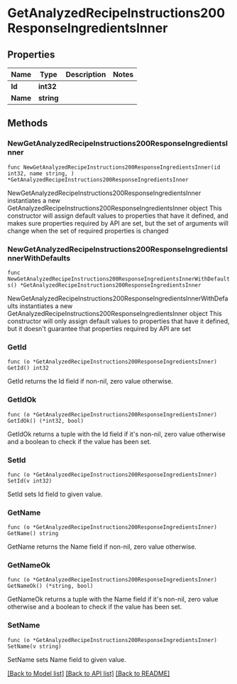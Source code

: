 # GetAnalyzedRecipeInstructions200ResponseIngredientsInner

## Properties

Name | Type | Description | Notes
------------ | ------------- | ------------- | -------------
**Id** | **int32** |  | 
**Name** | **string** |  | 

## Methods

### NewGetAnalyzedRecipeInstructions200ResponseIngredientsInner

`func NewGetAnalyzedRecipeInstructions200ResponseIngredientsInner(id int32, name string, ) *GetAnalyzedRecipeInstructions200ResponseIngredientsInner`

NewGetAnalyzedRecipeInstructions200ResponseIngredientsInner instantiates a new GetAnalyzedRecipeInstructions200ResponseIngredientsInner object
This constructor will assign default values to properties that have it defined,
and makes sure properties required by API are set, but the set of arguments
will change when the set of required properties is changed

### NewGetAnalyzedRecipeInstructions200ResponseIngredientsInnerWithDefaults

`func NewGetAnalyzedRecipeInstructions200ResponseIngredientsInnerWithDefaults() *GetAnalyzedRecipeInstructions200ResponseIngredientsInner`

NewGetAnalyzedRecipeInstructions200ResponseIngredientsInnerWithDefaults instantiates a new GetAnalyzedRecipeInstructions200ResponseIngredientsInner object
This constructor will only assign default values to properties that have it defined,
but it doesn't guarantee that properties required by API are set

### GetId

`func (o *GetAnalyzedRecipeInstructions200ResponseIngredientsInner) GetId() int32`

GetId returns the Id field if non-nil, zero value otherwise.

### GetIdOk

`func (o *GetAnalyzedRecipeInstructions200ResponseIngredientsInner) GetIdOk() (*int32, bool)`

GetIdOk returns a tuple with the Id field if it's non-nil, zero value otherwise
and a boolean to check if the value has been set.

### SetId

`func (o *GetAnalyzedRecipeInstructions200ResponseIngredientsInner) SetId(v int32)`

SetId sets Id field to given value.


### GetName

`func (o *GetAnalyzedRecipeInstructions200ResponseIngredientsInner) GetName() string`

GetName returns the Name field if non-nil, zero value otherwise.

### GetNameOk

`func (o *GetAnalyzedRecipeInstructions200ResponseIngredientsInner) GetNameOk() (*string, bool)`

GetNameOk returns a tuple with the Name field if it's non-nil, zero value otherwise
and a boolean to check if the value has been set.

### SetName

`func (o *GetAnalyzedRecipeInstructions200ResponseIngredientsInner) SetName(v string)`

SetName sets Name field to given value.



[[Back to Model list]](../README.md#documentation-for-models) [[Back to API list]](../README.md#documentation-for-api-endpoints) [[Back to README]](../README.md)


